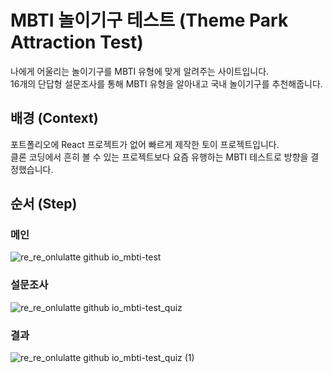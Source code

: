 # MBTI 놀이기구 테스트 (Theme Park Attraction Test)
나에게 어울리는 놀이기구를 MBTI 유형에 맞게 알려주는 사이트입니다.\
16개의 단답형 설문조사를 통해 MBTI 유형을 알아내고 국내 놀이기구를 추천해줍니다.
<br/>
## 배경 (Context)
포트폴리오에 React 프로젝트가 없어 빠르게 제작한 토이 프로젝트입니다.\
클론 코딩에서 흔히 볼 수 있는 프로젝트보다 요즘 유행하는 MBTI 테스트로 방향을 결정했습니다.
<br/>
## 순서 (Step)
### 메인
![re_re_onlulatte github io_mbti-test](https://github.com/onlulatte/mbti-test/assets/97737793/420ad872-3e2e-4ae1-aecd-e3535cac1184)
<br/>
### 설문조사
![re_re_onlulatte github io_mbti-test_quiz](https://github.com/onlulatte/mbti-test/assets/97737793/4f263bcc-ec4d-492d-9484-3cb6ff5d6cb3)
<br/>
### 결과
![re_re_onlulatte github io_mbti-test_quiz (1)](https://github.com/onlulatte/mbti-test/assets/97737793/1a6de11b-999f-4d85-9c1a-6e454460779e)
<br/>
